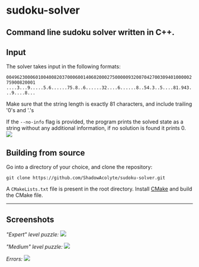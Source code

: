 # sudoku-solver
 Command line sudoku solver written in C++.
---
## Input
 The solver takes input in the following formats:
 
 ```004962300060100400820370006001406020002750000093200704270030940100000275900820001```
 ```....3...9.....5.6......75.8..6......32....6......8..54.3..5....81.943...9....8...```

 Make sure that the string length is exactly 81 characters, and include trailing '0's and '.'s

 If the `--no-info` flag is provided, the program prints the solved state as a string without any additional information, if no solution is found it prints 0.
 ![](img/Screenshot_no_info.png)

## Building from source
 Go into a directory of your choice, and clone the repository:

 ```git clone https://github.com/ShadowAcolyte/sudoku-solver.git```
 
 A `CMakeLists.txt` file is present in the root directory. Install [CMake](https://cmake.org/download/) and build the CMake file.

---
## Screenshots
 *"Expert" level puzzle:*
 ![](img/Screenshot_vscode.png)

 *"Medium" level puzzle:*
 ![](img/Screenshot_cmd_1.png)

 *Errors:*
 ![](img/Screenshot_cmd_2.png)
